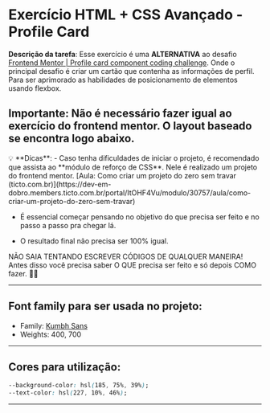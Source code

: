 # Exercício HTML + CSS Avançado - Profile Card

**Descrição da tarefa**: Esse exercício é uma **ALTERNATIVA** ao desafio  [Frontend Mentor | Profile card component coding challenge](https://www.frontendmentor.io/challenges/profile-card-component-cfArpWshJ). Onde o principal desafio é criar um cartão que contenha as informações de perfil. Para ser aprimorado as habilidades de posicionamento de elementos usando flexbox.

## **Importante:** Não é necessário fazer igual ao exercício do frontend mentor. O layout baseado se encontra logo abaixo.

<aside>
💡 **Dicas**: 
- Caso tenha dificuldades de iniciar o projeto, é recomendado que assista ao **módulo de reforço de CSS**. Nele é realizado um projeto do frontend mentor. 
[Aula: Como criar um projeto do zero sem travar (ticto.com.br)](https://dev-em-dobro.members.ticto.com.br/portal/ItOHF4Vu/modulo/30757/aula/como-criar-um-projeto-do-zero-sem-travar)

- É essencial começar pensando no objetivo do que precisa ser feito e no passo a passo pra chegar lá.

- O resultado final não precisa ser 100% igual.

NÃO SAIA TENTANDO ESCREVER CÓDIGOS DE QUALQUER MANEIRA! Antes disso você precisa saber O QUE precisa ser feito e só depois COMO fazer. 🧙‍♂️

</aside>

---

## Font family para ser usada no projeto:

- Family: [Kumbh Sans](https://fonts.google.com/specimen/Kumbh+Sans)
- Weights: 400, 700

---

## Cores para utilização:

```css
--background-color: hsl(185, 75%, 39%);
--text-color: hsl(227, 10%, 46%);
```

---